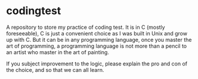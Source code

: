 # codingtest
A repository to store my practice of coding test. It is in C (mostly foreseeable), C is just a convenient choice as I was built in Unix and grow up with C. But it can be in any programming language, once you master the art of programming, a programming language is not more than  a pencil to an artist who master in the art of painting.

If you subject improvement to the logic, please explain the pro and con of the choice, and so that we can all learn.
